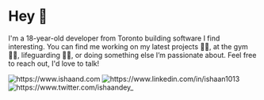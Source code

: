 
# Hey 👋

I'm a 18-year-old developer from Toronto building software I find interesting. You can find me working on my latest projects 👨‍💻, at the gym 🏋🏽, lifeguarding 🏊🏽, or doing something else I’m passionate about. Feel free to reach out, I'd love to talk!

<p>
  <a href="https://www.ishaand.com/" style="text-decoration:none;">
    <img src="https://img.shields.io/badge/-Portfolio-000?style=for-the-badge&amp;logo=Nextdotjs&amp;logoColor=white&amp;link=https://www.ishaand.com/"alt="https://www.ishaand.com">
  </a>
  <a href="https://www.linkedin.com/in/ishaan1013" style="text-decoration:none;">
    <img src="https://img.shields.io/badge/-LinkedIn-000?style=for-the-badge&amp;logo=linkedin&amp;logoColor=white&amp;link=https://www.linkedin.com/in/ishaan1013"alt="https://www.linkedin.com/in/ishaan1013">
  </a>
    <a href="https://www.twitter.com/ishaandey_" style="text-decoration:none;">
    <img src="https://img.shields.io/badge/-Twitter-000?style=for-the-badge&amp;logo=twitter&amp;logoColor=white&amp;link=https://www.twitter.com/ishaandey_"alt="https://www.twitter.com/ishaandey_">
  </a>
</p>
